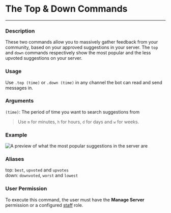 # The Top & Down Commands
---
### Description
These two commands allow you to massively gather feedback from your community, based on your approved suggestions in your server. The `top` and `down` commands respectively show the most popular and the less upvoted suggestions on your server.

### Usage
Use `.top (time)` or `.down (time)` in any channel the bot can read and send messages in.

### Arguments
`(time)`: The period of time you want to search suggestions from 

> Use `m` for minutes, `h` for hours, `d` for days and `w` for weeks.

### Example

![A preview of what the most popular suggestions in the server are](../images/top.png)


### Aliases
top: `best`, `upvoted` and `upvotes`\
down: `downvoted`, `worst` and `lowest`

### User Permission
To execute this command, the user must have the **Manage Server** permission or a configured [staff](/config/staffroles.md) role.
